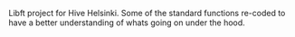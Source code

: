 Libft project for Hive Helsinki.
Some of the standard functions re-coded to have a better understanding of whats going on under the hood.
